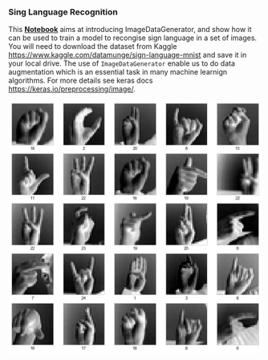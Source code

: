 ### Sing Language Recognition 

This **[Notebook](Multi-Class-Sing.ipynb)** aims at introducing ImageDataGenerator, and show how it can be used to train a model to recongise sign language in a set of images. You will need to download the dataset from Kaggle https://www.kaggle.com/datamunge/sign-language-mnist and save it in your local drive. The use of `ImageDataGenerator` enable us to do data augmentation which is an essential task in many machine learnign algorithms. For more details see keras docs https://keras.io/preprocessing/image/. 






![png](figures/output_5_0.png)




